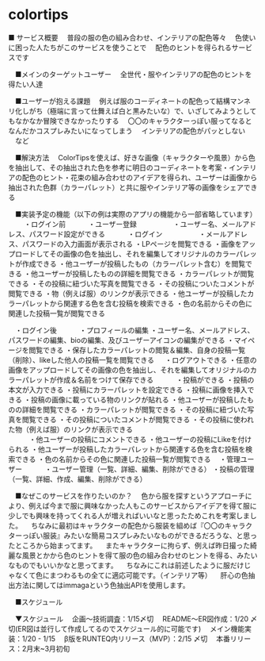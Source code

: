 # colortips
■ サービス概要
　普段の服の色の組み合わせ、インテリアの配色等々
　色使いに困った人たちがこのサービスを使うことで
　配色のヒントを得られるサービスです


　■メインのターゲットユーザー
　全世代・服やインテリアの配色のヒントを得たい人達

　■ユーザーが抱える課題
　例えば服のコーディネートの配色って結構マンネリ化しがち（極端に言って仕舞えば白と黒みたいな）で、いざしてみようとしてもなかなか冒険できなかったりする
　〇〇のキャラクターっぽい服ってなるとなんだかコスプレみたいになってしまう
　インテリアの配色がパッとしない
　など
　

　■解決方法
　ColorTipsを使えば、好きな画像（キャラクターや風景）から色を抽出して、その抽出された色を参考に明日のコーディネートを考案・インテリアの配色のヒント・花束の組み合わせのアイデアを得られ、ユーザーは画像から抽出された色群（カラーパレット）と共に服やインテリア等の画像をシェアできる

　■実装予定の機能（以下の例は実際のアプリの機能から一部省略しています）
　
　・ログイン前
　　　・ユーザー登録
　　　　　・ユーザー名、メールアドレス、パスワード設定ができる
　　　・ログイン
　　　　　・メールアドレス、パスワードの入力画面が表示される
     ・LPページを閲覧できる
     ・画像をアップロードしてその画像の色を抽出し、それを編集してオリジナルのカラーパレットが作成できる
     ・他ユーザーが投稿したもの（カラーパレット含む）を閲覧できる
     ・他ユーザーが投稿したものの詳細を閲覧できる
        ・カラーパレットが閲覧できる
        ・その投稿に紐づいた写真を閲覧できる
        ・その投稿についたコメントが閲覧できる
        ・物（例えば服）のリンクが表示できる
     ・他ユーザーが投稿したカラーパレットから関連する色を含む投稿を検索できる
     ・色の名前からその色に関連した投稿一覧が閲覧できる
　　　

　・ログイン後
　　　・プロフィールの編集
        ・ユーザー名、メールアドレス、パスワードの編集、bioの編集、及びユーザーアイコンの編集ができる
     ・マイページを閲覧できる
        ・保存したカラーパレットの閲覧＆編集、自身の投稿一覧（削除）、likeした他人の投稿一覧を閲覧できる
 　  ・ログアウトできる
     ・任意の画像をアップロードしてその画像の色を抽出し、それを編集してオリジナルのカラーパレットが作成＆名前をつけて保存できる
　　　・投稿ができる
        ・投稿の本文が入力できる
        ・投稿にカラーパレットを設定できる
        ・投稿に画像を挿入できる
        ・投稿の画像に載っている物のリンクが貼れる
     ・他ユーザーが投稿したものの詳細を閲覧できる
        ・カラーパレットが閲覧できる
        ・その投稿に紐づいた写真を閲覧できる
        ・その投稿についたコメントが閲覧できる
        ・その投稿に使われた物（例えば服）のリンクが表示できる   
　　　・他ユーザーの投稿にコメントできる
     ・他ユーザーの投稿にLikeを付けられる
     ・他ユーザーが投稿したカラーパレットから関連する色を含む投稿を検索できる
     ・色の名前からその色に関連した投稿一覧が閲覧できる
　・管理ユーザー
　　　・ユーザー管理（一覧、詳細、編集、削除ができる）
     ・投稿の管理（一覧、詳細、作成、編集、削除ができる）
　　　

　■なぜこのサービスを作りたいのか？
　色から服を探すというアプローチにより、例えば今まで服に興味なかった人もこのサービスからアイデアを得て服に少しでも興味を持ってくれる人が増えればいいなと思ったためこれを考案しました。
　ちなみに最初はキャラクターの配色から服装を組めば『〇〇のキャラクターっぽい服装』みたいな簡易コスプレみたいなものができるだろうな、と思ったところから始まってます。
　またキャラクターに拘らず、例えば昨日撮った綺麗な風景とかから色のヒントを得て服の色の組み合わせのヒントを得る、みたいなものでもいいかなと思ってます。
　ちなみにこれは前述したように服だけじゃなくて色にまつわるもの全てに適応可能です。（インテリア等）
　肝心の色抽出方法に関してはimmagaという色抽出APIを使用します。

　■スケジュール

　▼スケジュール
　企画〜技術調査：1/15〆切
　README〜ER図作成：1/20 〆切(ER図は並行して作成してるのでスケジュール的に可能です)
　メイン機能実装：1/20 - 1/15
　β版をRUNTEQ内リリース（MVP）：2/15 〆切
　本番リリース：2月末~3月初旬